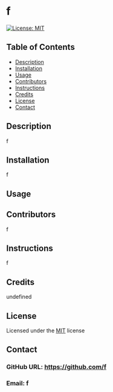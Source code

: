# f

  [![License: MIT](https://img.shields.io/badge/License-MIT-yellow.svg)](https://opensource.org/licenses/MIT)

  ## Table of Contents
  - [Description](#description)
  - [Installation](#installation)
  - [Usage](#usage)
  - [Contributors](#contributors)
  - [Instructions](#instructions)
  - [Credits](#credits)
  - [License](#license)
  - [Contact](#contact)

  ## Description
  f
  ## Installation
  f
  ## Usage
  
  ## Contributors
  f
  ## Instructions
  f
  ## Credits
  undefined
  ## License
  Licensed under the [MIT](https://choosealicense.com/licenses/mit/) license
  ## Contact
  ### GitHub URL: https://github.com/f
  ### Email: f
  